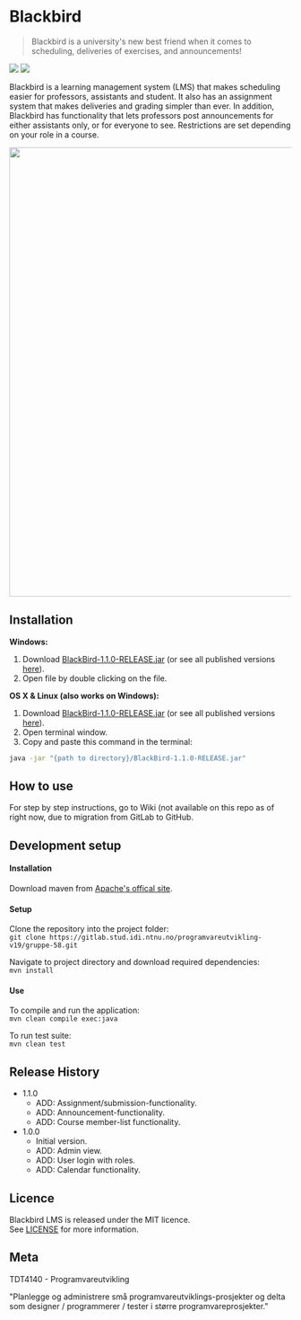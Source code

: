 # Blackbird
> Blackbird is a university's new best friend when it comes to scheduling, deliveries of exercises, and announcements!

<img src="https://svgur.com/i/CVv.svg">
<img src="https://svgur.com/i/CX8.svg">

Blackbird is a learning management system (LMS) that makes scheduling easier for professors, assistants and student. It also has an assignment system that makes deliveries and grading simpler than ever.
In addition, Blackbird has functionality that lets professors post announcements for either assistants only, or for everyone to see. Restrictions are set depending on your role in a course. 

<img src="https://i.imgur.com/jlE8Np0.png" width="800">

## Installation

**Windows:**

1. Download [BlackBird-1.1.0-RELEASE.jar](/release/BlackBird-1.1.0-RELEASE.jar) (or see all published versions [here](/release)).
2. Open file by double clicking on the file.

**OS X & Linux (also works on Windows):**

1. Download [BlackBird-1.1.0-RELEASE.jar](/release/BlackBird-1.1.0-RELEASE.jar) (or see all published versions [here](/release)).
2. Open terminal window.
3. Copy and paste this command in the terminal: 
```sh
java -jar "{path to directory}/BlackBird-1.1.0-RELEASE.jar"
```

## How to use 

For step by step instructions, go to Wiki (not available on this repo as of right now, due to migration from GitLab to GitHub.

## Development setup
#### Installation
Download maven from [Apache's offical site](https://maven.apache.org/  ).

#### Setup
Clone the repository into the project folder:  
`git clone https://gitlab.stud.idi.ntnu.no/programvareutvikling-v19/gruppe-58.git`

Navigate to project directory and download required dependencies:  
`mvn install`

#### Use
To compile and run the application:  
`mvn clean compile exec:java`  
    
To run test suite:  
`mvn clean test` 

## Release History

* 1.1.0
    * ADD: Assignment/submission-functionality.
    * ADD: Announcement-functionality.
    * ADD: Course member-list functionality.
* 1.0.0
    * Initial version.
    * ADD: Admin view.
    * ADD: User login with roles.
    * ADD: Calendar functionality.

## Licence

Blackbird LMS is released under the MIT licence.  
See [LICENSE](/LICENSE) for more information.

## Meta

TDT4140 - Programvareutvikling

"Planlegge og administrere små programvareutviklings-prosjekter og delta som designer / programmerer / tester i større programvareprosjekter."
